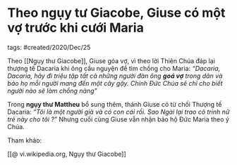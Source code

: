 # Theo ngụy tư Giacobe, Giuse có một vợ trước khi cưới Maria

tags: #created/2020/Dec/25

Theo [[Ngụy thư Giacobe]], Giuse góa vợ, vì theo lời Thiên Chúa đáp lại thượng tế Dacaria khi ông cầu nguyện để tìm chồng cho Maria: *“Dacaria, Dacaria, hãy đi triệu tập tất cả những người đàn ông **goá vợ** trong dân và bảo họ mỗi người mang đến một cây gậy. Chính Đức Chúa sẽ chỉ cho biết người nào sẽ làm chồng nàng"*

Trong **ngụy thư Mattheu** bổ sung thêm, thánh Giuse có từ chối Thượng tế Dacaria: *“Tôi là một người già và có con cái rồi. Sao Ngài lại trao cô trinh nữ trẻ này cho tôi ?”* Nhưng cuối cùng Giuse vẫn nhận bảo hộ Đức Maria theo ý Chúa.

Tham khảo:

[[@ vi.wikipedia.org, Ngụy thư Giacobe]]